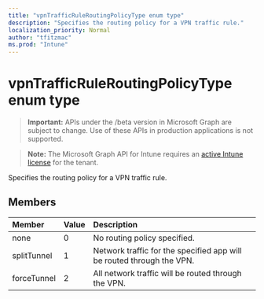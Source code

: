 ```yaml
---
title: "vpnTrafficRuleRoutingPolicyType enum type"
description: "Specifies the routing policy for a VPN traffic rule."
localization_priority: Normal
author: "tfitzmac"
ms.prod: "Intune"
---
```


# vpnTrafficRuleRoutingPolicyType enum type

> **Important:** APIs under the /beta version in Microsoft Graph are subject to change. Use of these APIs in production applications is not supported.

> **Note:** The Microsoft Graph API for Intune requires an [active Intune license](https://go.microsoft.com/fwlink/?linkid=839381) for the tenant.

Specifies the routing policy for a VPN traffic rule.

## Members
|Member|Value|Description|
|:---|:---|:---|
|none|0|No routing policy specified.|
|splitTunnel|1|Network traffic for the specified app will be routed through the VPN.|
|forceTunnel|2|All network traffic will be routed through the VPN.|





